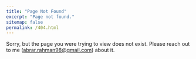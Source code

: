 ```yaml
---
title: "Page Not Found"
excerpt: "Page not found."
sitemap: false
permalink: /404.html
---
```


Sorry, but the page you were trying to view does not exist. Please reach out
to me (<abrar.rahman98@gmail.com>) about it.
